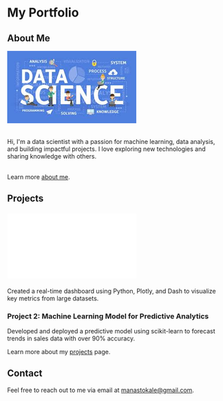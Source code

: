 # My Portfolio

## About Me

![Main Image](images/ds.jpeg)

<br>Hi, I'm a data scientist with a passion for machine learning, data analysis, and building impactful projects. I love exploring new technologies and sharing knowledge with others.

<br>Learn more [about me](about.md).

## Projects

### ![Project 1: Data Visualization Dashboard](projects.md)
Created a real-time dashboard using Python, Plotly, and Dash to visualize key metrics from large datasets.

### Project 2: Machine Learning Model for Predictive Analytics
Developed and deployed a predictive model using scikit-learn to forecast trends in sales data with over 90% accuracy.

Learn more about my [projects](projects.md) page.<br>

## Contact
Feel free to reach out to me via email at [manastokale@gmail.com](mailto:manastokale@gmail.com).
